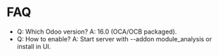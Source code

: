 # FAQ

- Q: Which Odoo version? A: 16.0 (OCA/OCB packaged).
- Q: How to enable? A: Start server with --addon module_analysis or install in UI.
